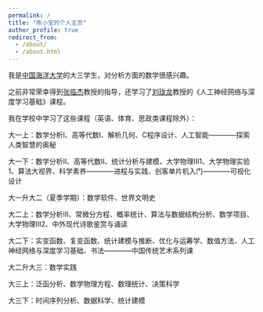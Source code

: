 ```yaml
---
permalink: /
title: "陈小宝的个人主页"
author_profile: true
redirect_from: 
  - /about/
  - /about.html
---
```

我是[中国海洋大学](https://www.ouc.edu.cn/)的大三学生，对分析方面的数学很感兴趣。

之前非常荣幸得到[张临杰](https://math.ouc.edu.cn/2017/0412/c8925a61425/page.psp)教授的指导，还学习了[刘珑龙](https://math.ouc.edu.cn/2017/0412/c8925a61352/page.psp)教授的《人工神经网络与深度学习基础》课程。

我在学校中学习了这些课程（英语、体育、思政类课程除外）：

大一上：数学分析I、高等代数I、解析几何、C程序设计、人工智能————探索人类智慧的奥秘

大一下：数学分析II、高等代数II、统计分析与建模、大学物理III1、大学物理实验1、算法大视界、科学素养————进程与实践、创客单片机入门————可视化设计

大一升大二（夏季学期）：数学软件、世界文明史

大二上：数学分析III、常微分方程、概率统计、算法与数据结构分析、数学项目、大学物理III2、中外现代诗歌鉴赏与诵读

大二下：实变函数、复变函数、统计建模与推断、优化与运筹学、数值方法、人工神经网络与深度学习基础、书法————中国传统艺术系列课

大二升大三：数学实践

大三上：泛函分析、数学物理方程、数理统计、决策科学

大三下：时间序列分析、数据科学、统计建模




